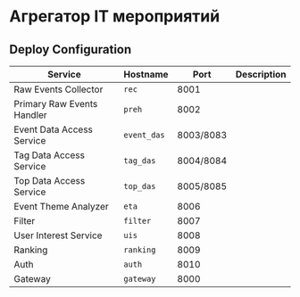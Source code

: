 # Агрегатор IT мероприятий

## Deploy Configuration

| Service                    | Hostname    | Port      | Description |
| -------------------------- | ----------- | --------- | ----------- |
| Raw Events Collector       | `rec`       | 8001      |             |
| Primary Raw Events Handler | `preh`      | 8002      |             |
| Event Data Access Service  | `event_das` | 8003/8083 |             |
| Tag Data Access Service    | `tag_das`   | 8004/8084 |             |
| Top Data Access Service    | `top_das`   | 8005/8085 |             |
| Event Theme Analyzer       | `eta`       | 8006      |             |
| Filter                     | `filter`    | 8007      |             |
| User Interest Service      | `uis`       | 8008      |             |
| Ranking                    | `ranking`   | 8009      |             |
| Auth                       | `auth`      | 8010      |             |
| Gateway                    | `gateway`   | 8000      |             |
